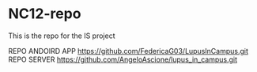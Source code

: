 # NC12-repo
This is the repo for the IS project

REPO ANDOIRD APP https://github.com/FedericaG03/LupusInCampus.git
REPO SERVER https://github.com/AngeloAscione/lupus_in_campus.git

